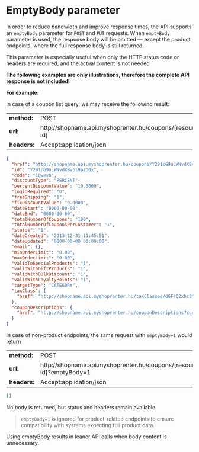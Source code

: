 # EmptyBody parameter

In order to reduce bandwidth and improve response times, the API supports an `emptyBody` parameter for `POST` and `PUT` requests. When `emptyBody` parameter is used, the response body will be omitted — except the product endpoints, where the full response body is still returned.

This parameter is especially useful when only the HTTP status code or headers are required, and the actual content is not needed.


**The following examples are only illustrations, therefore the complete API response is not included!**

**For example:**

In case of a coupon list query, we may receive the following result:

<table>
  <tr>
    <td><b>method:</b></td>
    <td>POST</td>
  </tr>
  <tr>
    <td><b>url:</b></td>
    <td>http://shopname.api.myshoprenter.hu/coupons/[resource id]</td>
  </tr>
  <tr>
    <td><b>headers:</b></td>
    <td>Accept:application/json</td>
  </tr>
</table>

```json
{
  "href": "http://shopname.api.myshoprenter.hu/coupons/Y291cG9uLWNvdXBvbl9pZD0x",
  "id": "Y291cG9uLWNvdXBvbl9pZD0x",
  "code": "10wevb",
  "discountType": "PERCENT",
  "percentDiscountValue": "10.0000",
  "loginRequired": "0",
  "freeShipping": "1",
  "fixDiscountValue": "0.0000",
  "dateStart": "0000-00-00",
  "dateEnd": "0000-00-00",
  "totalNumberOfCoupons": "100",
  "totalNumberOfCouponsPerCustomer": "1",
  "status": "1",
  "dateCreated": "2013-12-31 11:45:51",
  "dateUpdated": "0000-00-00 00:00:00",
  "email": {},
  "minOrderLimit": "0.00",
  "maxOrderLimit": "0.00",
  "validToSpecialProducts": "1",
  "validWithGiftProducts": "1",
  "validWithBulkDiscount": "1",
  "validWithLoyaltyPoints": "1",
  "targetType": "CATEGORY",
  "taxClass": {
    "href": "http://shopname.api.myshoprenter.hu/taxClasses/dGF4Q2xhc3MtdGF4X2NsYXNzX2lkPTEw"
  },
  "couponDescriptions": {
    "href": "http://shopname.api.myshoprenter.hu/couponDescriptions?couponId=Y291cG9uLWNvdXBvbl9pZD0x"
  }
}
```

In case of non-product endpoints, the same request with `emptyBody=1` would return

<table>
  <tr>
    <td><b>method:</b></td>
    <td>POST</td>
  </tr>
  <tr>
    <td><b>url:</b></td>
    <td>http://shopname.api.myshoprenter.hu/coupons/[resource id]?emptyBody=1</td>
  </tr>
  <tr>
    <td><b>headers:</b></td>
    <td>Accept:application/json</td>
  </tr>
</table>

```json
[]
```
No body is returned, but status and headers remain available.

> `emptyBody=1` is ignored for product-related endpoints to ensure compatibility with systems expecting full product data.

Using emptyBody results in leaner API calls when body content is unnecessary.